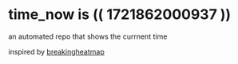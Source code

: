 # time_now is (( 1721862000937 ))

an automated repo that shows the currnent time

inspired by [breakingheatmap](https://github.com/breakingheatmap/breakingheatmap)